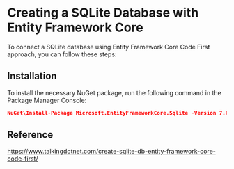 # Creating a SQLite Database with Entity Framework Core

To connect a SQLite database using Entity Framework Core Code First approach, you can follow these steps:

## Installation
To install the necessary NuGet package, run the following command in the Package Manager Console:
```json
NuGet\Install-Package Microsoft.EntityFrameworkCore.Sqlite -Version 7.0.0
```

## Reference
https://www.talkingdotnet.com/create-sqlite-db-entity-framework-core-code-first/